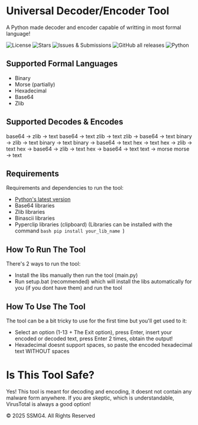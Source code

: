 # Universal Decoder/Encoder Tool
A Python made decoder and encoder capable of writting in most formal language!

![License](https://img.shields.io/github/license/SSMG4/Universal-Decoder-Encoder-Tool)
![Stars](https://img.shields.io/github/stars/SSMG4/Universal-Decoder-Encoder-Tool?style=social)
![Issues & Submissions](https://img.shields.io/github/issues/SSMG4/Universal-Decoder-Encoder-Tool)
![GitHub all releases](https://img.shields.io/github/downloads/SSMG4/Universal-Decoder-Encoder-Tool/total?label=Downloads&logo=github)
![Python](https://img.shields.io/badge/-Python-306998?logo=python&logoColor=yellow&style=flat)

## Supported Formal Languages
- Binary
- Morse (partially)
- Hexadecimal
- Base64
- Zlib

## Supported Decodes & Encodes
base64 -> zlib -> text
base64 -> text
zlib -> text
zlib -> base64 -> text
binary -> zlib -> text
binary -> text
binary -> base64 -> text
hex -> text
hex -> zlib -> text
hex -> base64 -> zlib -> text
hex -> base64 -> text
text -> morse
morse -> text

## Requirements
Requirements and dependencies to run the tool:
- [Python's latest version](https://www.python.org/)
- Base64 libraries
- Zlib libraries
- Binascii libraries
- Pyperclip libraries (clipboard)
(Libraries can be installed with the command ```bash pip install your_lib_name ```)

## How To Run The Tool
There's 2 ways to run the tool:
- Install the libs manually then run the tool (main.py)
- Run setup.bat (recommended) which will install the libs automatically for you (if you dont have them) and run the tool

## How To Use The Tool
The tool can be a bit tricky to use for the first time but you'll get used to it:
- Select an option (1-13 + The Exit option), press Enter, insert your encoded or decoded text, press Enter 2 times, obtain the output!
- Hexadecimal doesnt support spaces, so paste the encoded hexadecimal text WITHOUT spaces

# Is This Tool Safe?
Yes! This tool is meant for decoding and encoding, it doesnt not contain any malware form anywhere.
If you are skeptic, which is understandable, VirusTotal is always a good option!

&copy; 2025 SSMG4. All Rights Reserved